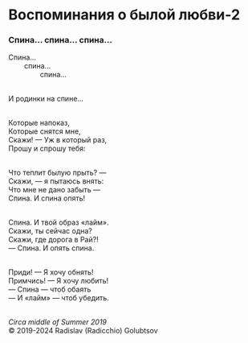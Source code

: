 <style>p{text-align:left}</style>
# Воспоминания о былой любви-2

### Спина... спина... спина...

Спина...<br />
&nbsp;&nbsp;&nbsp;&nbsp;&nbsp;&nbsp;&nbsp;&nbsp;спина...<br />
&nbsp;&nbsp;&nbsp;&nbsp;&nbsp;&nbsp;&nbsp;&nbsp;&nbsp;&nbsp;&nbsp;&nbsp;&nbsp;&nbsp;&nbsp;&nbsp;спина...

<br />И родинки на спине...<br />

<br />Которые напоказ,<br />
Которые снятся мне,<br />
Скажи! &mdash; Уж в который раз,<br />
Прошу и спрошу тебя:

<br />Что теплит былую прыть? &mdash;<br />
Скажи, &mdash; я пытаюсь внять:<br />
Что мне не дано забыть &mdash;<br />
Спина. И спина опять!

<br />Спина. И твой образ &laquo;лайм&raquo;.<br />
Скажи, ты сейчас одна?<br />
Скажи, где дорога в Рай?!<br />
&mdash; Спина. И опять спина.

<br />Приди! &mdash; Я хочу обнять!<br />
Примчись! &mdash; Я хочу любить!<br />
&mdash; Спина &mdash; чтоб обаять<br />
&mdash; И &laquo;лайм&raquo; &mdash; чтоб убедить.

<br />*Circa middle of Summer 2019*<br />
&copy; 2019-2024 Radislav (Radicchio) Golubtsov
